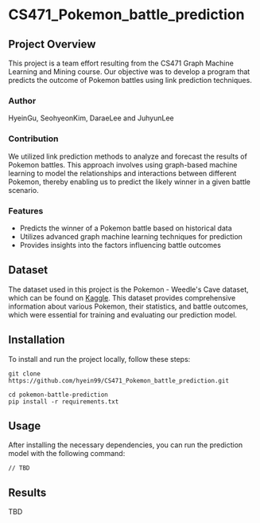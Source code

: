 # CS471_Pokemon_battle_prediction
## Project Overview
This project is a team effort resulting from the CS471 Graph Machine Learning and Mining course. Our objective was to develop a program that predicts the outcome of Pokemon battles using link prediction techniques.

### Author
HyeinGu, SeohyeonKim, DaraeLee and JuhyunLee

### Contribution
We utilized link prediction methods to analyze and forecast the results of Pokemon battles. This approach involves using graph-based machine learning to model the relationships and interactions between different Pokemon, thereby enabling us to predict the likely winner in a given battle scenario.

### Features
* Predicts the winner of a Pokemon battle based on historical data
* Utilizes advanced graph machine learning techniques for prediction
* Provides insights into the factors influencing battle outcomes

## Dataset
The dataset used in this project is the Pokemon - Weedle's Cave dataset, which can be found on [Kaggle](https://www.kaggle.com/datasets/terminus7/pokemon-challenge). This dataset provides comprehensive information about various Pokemon, their statistics, and battle outcomes, which were essential for training and evaluating our prediction model.

## Installation
To install and run the project locally, follow these steps:
```
git clone https://github.com/hyein99/CS471_Pokemon_battle_prediction.git

cd pokemon-battle-prediction
pip install -r requirements.txt
```

## Usage
After installing the necessary dependencies, you can run the prediction model with the following command:
```
// TBD
```

## Results
TBD